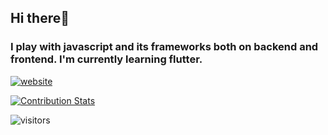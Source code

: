 ## Hi there👋

### I play with javascript and its frameworks both on backend and frontend. I'm currently learning flutter.

[![website](https://img.shields.io/website?label=Starcly56&style=for-the-badge&url=https%3A%2F%2Fgithub.com/Starcly56)](https://github.com/Starcly56)

[![Contribution Stats](https://github-contribution-stats.vercel.app/api/?username=Starcly56)](https://github.com/LordDashMe/github-contribution-stats/)

![visitors](https://visitor-badge.laobi.icu/badge?page_id=Starcly56.Starcly56&title=Profile%20views)

[website]: https://github.com/Starcly56
